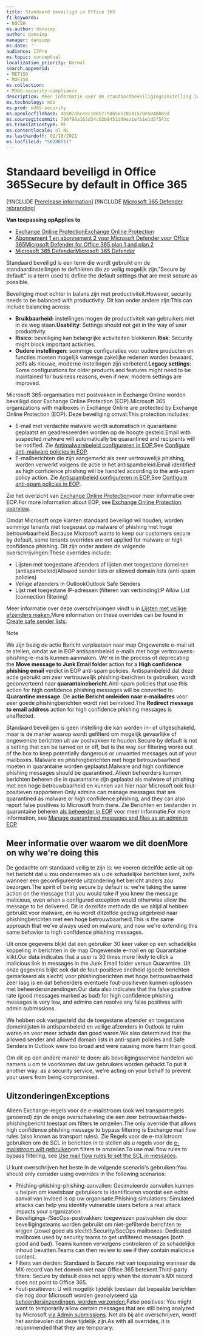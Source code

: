 ```yaml
---
title: Standaard beveiligd in Office 365
f1.keywords:
- NOCSH
ms.author: dansimp
author: dansimp
manager: dansimp
ms.date: ''
audience: ITPro
ms.topic: conceptual
localization_priority: Normal
search.appverid:
- MET150
- MOE150
ms.collection:
- M365-security-compliance
description: Meer informatie over de standaardbeveiligingsinstelling in Exchange Online Protection (EOP)
ms.technology: mdo
ms.prod: m365-security
ms.openlocfilehash: 4a507abce8c18657794b56570241570e5048b89d
ms.sourcegitcommit: 786f90a163d34c02b8451d09aa1efb1e1d5f543c
ms.translationtype: MT
ms.contentlocale: nl-NL
ms.lasthandoff: 02/18/2021
ms.locfileid: "50288511"
---
```

# <a name="secure-by-default-in-office-365"></a><span data-ttu-id="34255-103">Standaard beveiligd in Office 365</span><span class="sxs-lookup"><span data-stu-id="34255-103">Secure by default in Office 365</span></span>

[!INCLUDE [Prerelease information](../includes/prerelease.md)]
[!INCLUDE [Microsoft 365 Defender rebranding](../includes/microsoft-defender-for-office.md)]

<span data-ttu-id="34255-104">**Van toepassing op**</span><span class="sxs-lookup"><span data-stu-id="34255-104">**Applies to**</span></span>
- [<span data-ttu-id="34255-105">Exchange Online Protection</span><span class="sxs-lookup"><span data-stu-id="34255-105">Exchange Online Protection</span></span>](exchange-online-protection-overview.md)
- [<span data-ttu-id="34255-106">Abonnement 1 en abonnement 2 voor Microsoft Defender voor Office 365</span><span class="sxs-lookup"><span data-stu-id="34255-106">Microsoft Defender for Office 365 plan 1 and plan 2</span></span>](office-365-atp.md)
- [<span data-ttu-id="34255-107">Microsoft 365 Defender</span><span class="sxs-lookup"><span data-stu-id="34255-107">Microsoft 365 Defender</span></span>](../mtp/microsoft-threat-protection.md)

<span data-ttu-id="34255-108">Standaard beveiligd is een term die wordt gebruikt om de standaardinstellingen te definiëren die zo veilig mogelijk zijn.</span><span class="sxs-lookup"><span data-stu-id="34255-108">"Secure by default" is a term used to define the default settings that are most secure as possible.</span></span>

<span data-ttu-id="34255-109">Beveiliging moet echter in balans zijn met productiviteit.</span><span class="sxs-lookup"><span data-stu-id="34255-109">However, security needs to be balanced with productivity.</span></span> <span data-ttu-id="34255-110">Dit kan onder andere zijn:</span><span class="sxs-lookup"><span data-stu-id="34255-110">This can include balancing across:</span></span>

- <span data-ttu-id="34255-111">**Bruikbaarheid:** instellingen mogen de productiviteit van gebruikers niet in de weg staan.</span><span class="sxs-lookup"><span data-stu-id="34255-111">**Usability**: Settings should not get in the way of user productivity.</span></span>
- <span data-ttu-id="34255-112">**Risico:** beveiliging kan belangrijke activiteiten blokkeren.</span><span class="sxs-lookup"><span data-stu-id="34255-112">**Risk**: Security might block important activities.</span></span>
- <span data-ttu-id="34255-113">**Oudere instellingen:** sommige configuraties voor oudere producten en functies moeten mogelijk vanwege zakelijke redenen worden bewaard, zelfs als nieuwe, moderne instellingen zijn verbeterd.</span><span class="sxs-lookup"><span data-stu-id="34255-113">**Legacy settings**: Some configurations for older products and features might need to be maintained for business reasons, even if new, modern settings are improved.</span></span>

<span data-ttu-id="34255-114">Microsoft 365-organisaties met postvakken in Exchange Online worden beveiligd door Exchange Online Protection (EOP).</span><span class="sxs-lookup"><span data-stu-id="34255-114">Microsoft 365 organizations with mailboxes in Exchange Online are protected by Exchange Online Protection (EOP).</span></span> <span data-ttu-id="34255-115">Deze beveiliging omvat:</span><span class="sxs-lookup"><span data-stu-id="34255-115">This protection includes:</span></span>

- <span data-ttu-id="34255-116">E-mail met verdachte malware wordt automatisch in quarantaine geplaatst en geadresseerden worden op de hoogte gesteld.</span><span class="sxs-lookup"><span data-stu-id="34255-116">Email with suspected malware will automatically be quarantined and recipients will be notified.</span></span> <span data-ttu-id="34255-117">Zie [Antimalwarebeleid configureren in EOP.](configure-anti-malware-policies.md)</span><span class="sxs-lookup"><span data-stu-id="34255-117">See [Configure anti-malware policies in EOP](configure-anti-malware-policies.md).</span></span>
- <span data-ttu-id="34255-118">E-mailberichten die zijn aangemerkt als zeer vertrouwelijk phishing, worden verwerkt volgens de actie in het antispambeleid.</span><span class="sxs-lookup"><span data-stu-id="34255-118">Email identified as high confidence phishing will be handled according to the anti-spam policy action.</span></span> <span data-ttu-id="34255-119">Zie [Antispambeleid configureren in EOP.](configure-your-spam-filter-policies.md)</span><span class="sxs-lookup"><span data-stu-id="34255-119">See [Configure anti-spam policies in EOP](configure-your-spam-filter-policies.md).</span></span>

<span data-ttu-id="34255-120">Zie het overzicht van [Exchange Online Protection](exchange-online-protection-overview.md)voor meer informatie over EOP.</span><span class="sxs-lookup"><span data-stu-id="34255-120">For more information about EOP, see [Exchange Online Protection overview](exchange-online-protection-overview.md).</span></span>

<span data-ttu-id="34255-121">Omdat Microsoft onze klanten standaard beveiligd wil houden, worden sommige tenants niet toegepast op malware of phishing met hoge betrouwbaarheid.</span><span class="sxs-lookup"><span data-stu-id="34255-121">Because Microsoft wants to keep our customers secure by default, some tenants overrides are not applied for malware or high confidence phishing.</span></span> <span data-ttu-id="34255-122">Dit zijn onder andere de volgende overschrijvingen:</span><span class="sxs-lookup"><span data-stu-id="34255-122">These overrides include:</span></span>

- <span data-ttu-id="34255-123">Lijsten met toegestane afzenders of lijsten met toegestane domeinen (antispambeleid)</span><span class="sxs-lookup"><span data-stu-id="34255-123">Allowed sender lists or allowed domain lists (anti-spam policies)</span></span>
- <span data-ttu-id="34255-124">Veilige afzenders in Outlook</span><span class="sxs-lookup"><span data-stu-id="34255-124">Outlook Safe Senders</span></span>
- <span data-ttu-id="34255-125">Lijst met toegestane IP-adressen (filteren van verbinding)</span><span class="sxs-lookup"><span data-stu-id="34255-125">IP Allow List (connection filtering)</span></span>

<span data-ttu-id="34255-126">Meer informatie over deze overschrijvingen vindt u in [Lijsten met veilige afzenders maken.](create-safe-sender-lists-in-office-365.md)</span><span class="sxs-lookup"><span data-stu-id="34255-126">More information on these overrides can be found in [Create safe sender lists](create-safe-sender-lists-in-office-365.md).</span></span>

> [!NOTE]
> <span data-ttu-id="34255-127">We zijn bezig de actie Bericht  verplaatsen naar map Ongewenste e-mail uit te stellen, omdat we in EOP antispambeleid e-mails met hoge vertrouwens-phishing-e-mails kunnen aanmaken. </span><span class="sxs-lookup"><span data-stu-id="34255-127">We're in the process of deprecating the **Move message to Junk Email folder** action for a **High confidence phishing email** verdict in EOP anti-spam policies.</span></span> <span data-ttu-id="34255-128">Antispambeleid dat deze actie gebruikt om zeer vertrouwelijk phishing-berichten te gebruiken, wordt geconverteerd naar **quarantainebericht.**</span><span class="sxs-lookup"><span data-stu-id="34255-128">Anti-spam policies that use this action for high confidence phishing messages will be converted to **Quarantine message**.</span></span> <span data-ttu-id="34255-129">De **actie Bericht omleiden naar e-mailadres** voor zeer goede phishingberichten wordt niet beïnvloed.</span><span class="sxs-lookup"><span data-stu-id="34255-129">The **Redirect message to email address** action for high confidence phishing messages is unaffected.</span></span>

<span data-ttu-id="34255-130">Standaard beveiligen is geen instelling die kan worden in- of uitgeschakeld, maar is de manier waarop wordt gefilterd om mogelijk gevaarlijke of ongewenste berichten uit uw postvakken te houden.</span><span class="sxs-lookup"><span data-stu-id="34255-130">Secure by default is not a setting that can be turned on or off, but is the way our filtering works out of the box to keep potentially dangerous or unwanted messages out of your mailboxes.</span></span> <span data-ttu-id="34255-131">Malware en phishingberichten met hoge betrouwbaarheid moeten in quarantaine worden geplaatst.</span><span class="sxs-lookup"><span data-stu-id="34255-131">Malware and high confidence phishing messages should be quarantined.</span></span> <span data-ttu-id="34255-132">Alleen beheerders kunnen berichten beheren die in quarantaine zijn geplaatst als malware of phishing met een hoge betrouwbaarheid en kunnen van hier naar Microsoft ook fout-positieven rapporteren.</span><span class="sxs-lookup"><span data-stu-id="34255-132">Only admins can manage messages that are quarantined as malware or high confidence phishing, and they can also report false positives to Microsoft from there.</span></span> <span data-ttu-id="34255-133">Zie Berichten en bestanden in quarantaine beheren [als beheerder in EOP](manage-quarantined-messages-and-files.md) voor meer informatie.</span><span class="sxs-lookup"><span data-stu-id="34255-133">For more information, see [Manage quarantined messages and files as an admin in EOP](manage-quarantined-messages-and-files.md)</span></span>

## <a name="more-on-why-were-doing-this"></a><span data-ttu-id="34255-134">Meer informatie over waarom we dit doen</span><span class="sxs-lookup"><span data-stu-id="34255-134">More on why we're doing this</span></span>

<span data-ttu-id="34255-135">De gedachte om standaard veilig te zijn is: we voeren dezelfde actie uit op het bericht dat u zou ondernemen als u de schadelijke berichten kent, zelfs wanneer een geconfigureerde uitzondering het bericht anders zou bezorgen.</span><span class="sxs-lookup"><span data-stu-id="34255-135">The spirit of being secure by default is: we're taking the same action on the message that you would take if you knew the message malicious, even when a configured exception would otherwise allow the message to be delivered.</span></span> <span data-ttu-id="34255-136">Dit is dezelfde methode die we altijd al hebben gebruikt voor malware, en nu wordt ditzelfde gedrag uitgebreid naar phishingberichten met een hoge betrouwbaarheid.</span><span class="sxs-lookup"><span data-stu-id="34255-136">This is the same approach that we've always used on malware, and now we're extending this same behavior to high confidence phishing messages.</span></span>

<span data-ttu-id="34255-137">Uit onze gegevens blijkt dat een gebruiker 30 keer vaker op een schadelijke koppeling in berichten in de map Ongewenste e-mail en op Quarantaine klikt.</span><span class="sxs-lookup"><span data-stu-id="34255-137">Our data indicates that a user is 30 times more likely to click a malicious link in messages in the Junk Email folder versus Quarantine.</span></span> <span data-ttu-id="34255-138">Uit onze gegevens blijkt ook dat de fout-positieve snelheid (goede berichten gemarkeerd als slecht) voor phishingberichten met hoge betrouwbaarheid zeer laag is en dat beheerders eventuele fout-positieven kunnen oplossen met beheerdersinzendingen.</span><span class="sxs-lookup"><span data-stu-id="34255-138">Our data also indicates that the false positive rate (good messages marked as bad) for high confidence phishing messages is very low, and admins can resolve any false positives with admin submissions.</span></span>

<span data-ttu-id="34255-139">We hebben ook vastgesteld dat de toegestane afzender en toegestane domeinlijsten in antispambeleid en veilige afzenders in Outlook te ruim waren en voor meer schade dan goed waren.</span><span class="sxs-lookup"><span data-stu-id="34255-139">We also determined that the allowed sender and allowed domain lists in anti-spam policies and Safe Senders in Outlook were too broad and were causing more harm than good.</span></span>

<span data-ttu-id="34255-140">Om dit op een andere manier te doen: als beveiligingsservice handelen we namens u om te voorkomen dat uw gebruikers worden gehackt.</span><span class="sxs-lookup"><span data-stu-id="34255-140">To put it another way: as a security service, we're acting on your behalf to prevent your users from being compromised.</span></span> 

## <a name="exceptions"></a><span data-ttu-id="34255-141">Uitzonderingen</span><span class="sxs-lookup"><span data-stu-id="34255-141">Exceptions</span></span>

<span data-ttu-id="34255-142">Alleen Exchange-regels voor de e-mailstroom (ook wel transportregels genoemd) zijn de enige overschakeling die een zeer betrouwbaarheids-phishingbericht toestaat om filters te omzeilen.</span><span class="sxs-lookup"><span data-stu-id="34255-142">The only override that allows high confidence phishing message to bypass filtering is Exchange mail flow rules (also known as transport rules).</span></span> <span data-ttu-id="34255-143">Zie Regels voor de e-mailstroom gebruiken om de SCL in berichten in te stellen als u regels voor de [e-mailstroom wilt gebruiken](use-mail-flow-rules-to-set-the-spam-confidence-level-scl-in-messages.md)om filters te omzeilen.</span><span class="sxs-lookup"><span data-stu-id="34255-143">To use mail flow rules to bypass filtering, see [Use mail flow rules to set the SCL in messages](use-mail-flow-rules-to-set-the-spam-confidence-level-scl-in-messages.md).</span></span>

<span data-ttu-id="34255-144">U kunt overschrijven het beste in de volgende scenario's gebruiken:</span><span class="sxs-lookup"><span data-stu-id="34255-144">You should only consider using overrides in the following scenarios:</span></span>

- <span data-ttu-id="34255-145">Phishing-phishing-phishing-aanvallen: Gesimuleerde aanvallen kunnen u helpen om kwetsbaar gebruikers te identificeren voordat een echte aanval van invloed is op uw organisatie.</span><span class="sxs-lookup"><span data-stu-id="34255-145">Phishing simulations: Simulated attacks can help you identify vulnerable users before a real attack impacts your organization.</span></span>
- <span data-ttu-id="34255-146">Beveiligings-/SecOps-postvakken: toegewezen postvakken die door beveiligingsteams worden gebruikt om niet-gefilterde berichten te krijgen (zowel goed als slecht).</span><span class="sxs-lookup"><span data-stu-id="34255-146">Security/SecOps mailboxes: Dedicated mailboxes used by security teams to get unfiltered messages (both good and bad).</span></span> <span data-ttu-id="34255-147">Teams kunnen vervolgens controleren of ze schadelijke inhoud bevatten.</span><span class="sxs-lookup"><span data-stu-id="34255-147">Teams can then review to see if they contain malicious content.</span></span>
- <span data-ttu-id="34255-148">Filters van derden: Standaard is Secure niet van toepassing wanneer de MX-record van het domein niet naar Office 365 betekent.</span><span class="sxs-lookup"><span data-stu-id="34255-148">Third-party filters: Secure by default does not apply when the domain's MX record does not point to Office 365.</span></span>
- <span data-ttu-id="34255-149">Fout-positieven: U wilt mogelijk tijdelijk toestaan dat bepaalde berichten die nog door Microsoft worden geanalyseerd [via beheerdersinzendingen, worden verzonden.](admin-submission.md)</span><span class="sxs-lookup"><span data-stu-id="34255-149">False positives: You might want to temporarily allow certain messages that are still being analyzed by Microsoft [via Admin submissions](admin-submission.md).</span></span> <span data-ttu-id="34255-150">Net als bij alle overschrijven, wordt het aanbevolen dat deze tijdelijk zijn.</span><span class="sxs-lookup"><span data-stu-id="34255-150">As with all overrides, it is recommended that they are temporary.</span></span>
